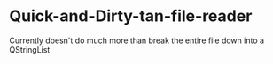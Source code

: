 # Quick-and-Dirty-tan-file-reader
Currently doesn't do much more than break the entire file down into a QStringList
